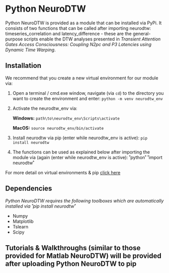 # Python NeuroDTW

Python NeuroDTW is provided as a module that can be installed via PyPi. It consists of two functions that can be called after importing neurodtw: timeseries_correlation and latency_difference -  these are the general-purpose scripts enable the DTW analyses presented in *Transient Attention Gates Access Consciousness: Coupling N2pc and P3 Latencies using Dynamic Time Warping*.

## Installation

We recommend that you create a new virtual environment for our module via:
1. Open a terminal / cmd.exe window, navigate (via `cd`) to the directory you want to create the environment and enter:
`python -m venv neurodtw_env`
2. Activate the neurodtw_env via:

	**Windows:** `path\to\neurodtw_env\Scripts\activate`

	**MacOS:** `source neurodtw_env/bin/activate`

3. Install neurodtw via pip (enter while neurodtw_env is active):
`pip install neurodtw`
4. The functions can be used as explained below after importing the module via (again (enter while neurodtw_env is active):
˚python˚
˚import neurodtw˚

For more detail on virtual environments & pip [click here](https://packaging.python.org/en/latest/guides/installing-using-pip-and-virtual-environments/)

## Dependencies
*Python NeuroDTW requires the following toolboxes which are automatically installed via ˚pip install neurodtw˚*
- Numpy
- Matplotlib
- Tslearn
- Scipy

## Tutorials & Walkthroughs (similar to those provided for Matlab NeuroDTW) will be provided after uploading Python NeuroDTW to pip